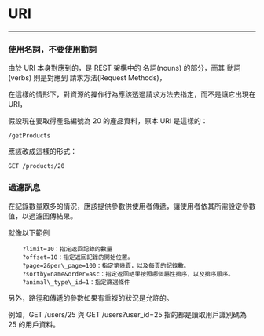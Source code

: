 # URI

---

### 使用名詞，不要使用動詞

由於 URI 本身對應到的，是 REST 架構中的 名詞\(nouns\) 的部分，而其 動詞\(verbs\) 則是對應到 請求方法\(Request Methods\)，

在這樣的情形下，對資源的操作行為應該透過請求方法去指定，而不是讓它出現在 URI，

假設現在要取得產品編號為 20 的產品資料，原本 URI 是這樣的：

`/getProducts`

應該改成這樣的形式：

`GET /products/20`



### 過濾訊息

在記錄數量眾多的情況，應該提供參數供使用者傳遞，讓使用者依其所需設定參數值，以過濾回傳結果。

就像以下範例

```
    ?limit=10：指定返回記錄的數量
    ?offset=10：指定返回記錄的開始位置。
    ?page=2&per\_page=100：指定第幾頁，以及每頁的記錄數。
    ?sortby=name&order=asc：指定返回結果按照哪個屬性排序，以及排序順序。
    ?animal\_type\_id=1：指定篩選條件
```

另外，路徑和傳遞的參數如果有重複的狀況是允許的。

例如，GET \/users\/25 與 GET \/users?user\_id=25 指的都是讀取用戶識別碼為 25 的用戶資料。

